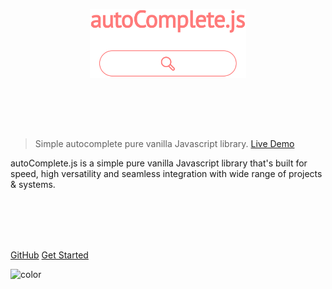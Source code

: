 <p align="center">
	<a href="https://tarekraafat.github.io/autoComplete.js/demo/">
<img src="./img/autoComplete.js.svg" alt= "autoComplete.js Logo" style="padding-bottom: 80px; width: 250px;">
    </a>
</p>

> Simple autocomplete pure vanilla Javascript library. <a href="https://tarekraafat.github.io/autoComplete.js/demo/" target="\_blank">Live Demo</a>

autoComplete.js is a simple pure vanilla Javascript library that's built for speed, high versatility and seamless integration with wide range of projects & systems.

<br>
<br>
<br>
<br>

[GitHub](https://github.com/TarekRaafat/autoComplete.js)
[Get Started](#_1-get-started)

![color](#fff)

